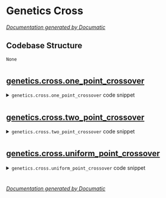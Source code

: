 # Genetics Cross

[_Documentation generated by Documatic_](https://www.documatic.com)

<!---Documatic-section-Codebase Structure-start--->
## Codebase Structure

<!---Documatic-block-system_architecture-start--->
```mermaid
None
```
<!---Documatic-block-system_architecture-end--->

# #
<!---Documatic-section-Codebase Structure-end--->

<!---Documatic-section-genetics.cross.one_point_crossover-start--->
## [genetics.cross.one_point_crossover](5-genetics_cross.md#genetics.cross.one_point_crossover)

<!---Documatic-section-one_point_crossover-start--->
<!---Documatic-block-genetics.cross.one_point_crossover-start--->
<details>
	<summary><code>genetics.cross.one_point_crossover</code> code snippet</summary>

```python
def one_point_crossover(length):
    point = random.randint(0, length)
    yield from itertools.repeat(True, point)
    yield from itertools.repeat(False, length - point)
```
</details>
<!---Documatic-block-genetics.cross.one_point_crossover-end--->
<!---Documatic-section-one_point_crossover-end--->

# #
<!---Documatic-section-genetics.cross.one_point_crossover-end--->

<!---Documatic-section-genetics.cross.two_point_crossover-start--->
## [genetics.cross.two_point_crossover](5-genetics_cross.md#genetics.cross.two_point_crossover)

<!---Documatic-section-two_point_crossover-start--->
<!---Documatic-block-genetics.cross.two_point_crossover-start--->
<details>
	<summary><code>genetics.cross.two_point_crossover</code> code snippet</summary>

```python
def two_point_crossover(length):
    (point1, point2) = sorted((random.randint(0, length) for _ in range(2)))
    yield from itertools.repeat(True, point1)
    yield from itertools.repeat(False, point2 - point1)
    yield from itertools.repeat(True, length - point2)
```
</details>
<!---Documatic-block-genetics.cross.two_point_crossover-end--->
<!---Documatic-section-two_point_crossover-end--->

# #
<!---Documatic-section-genetics.cross.two_point_crossover-end--->

<!---Documatic-section-genetics.cross.uniform_point_crossover-start--->
## [genetics.cross.uniform_point_crossover](5-genetics_cross.md#genetics.cross.uniform_point_crossover)

<!---Documatic-section-uniform_point_crossover-start--->
<!---Documatic-block-genetics.cross.uniform_point_crossover-start--->
<details>
	<summary><code>genetics.cross.uniform_point_crossover</code> code snippet</summary>

```python
def uniform_point_crossover(length):
    return (random.choice((False, True)) for i in range(length))
```
</details>
<!---Documatic-block-genetics.cross.uniform_point_crossover-end--->
<!---Documatic-section-uniform_point_crossover-end--->

# #
<!---Documatic-section-genetics.cross.uniform_point_crossover-end--->

[_Documentation generated by Documatic_](https://www.documatic.com)